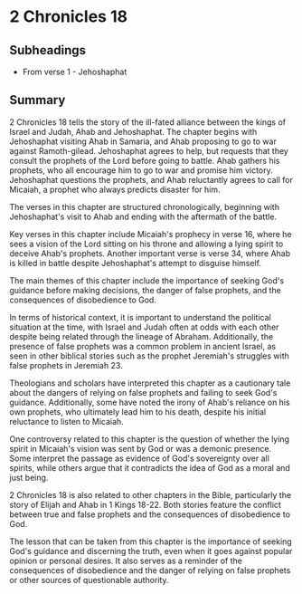 # 2 Chronicles 18

## Subheadings

* From verse 1 - Jehoshaphat

## Summary

2 Chronicles 18 tells the story of the ill-fated alliance between the kings of Israel and Judah, Ahab and Jehoshaphat. The chapter begins with Jehoshaphat visiting Ahab in Samaria, and Ahab proposing to go to war against Ramoth-gilead. Jehoshaphat agrees to help, but requests that they consult the prophets of the Lord before going to battle. Ahab gathers his prophets, who all encourage him to go to war and promise him victory. Jehoshaphat questions the prophets, and Ahab reluctantly agrees to call for Micaiah, a prophet who always predicts disaster for him.

The verses in this chapter are structured chronologically, beginning with Jehoshaphat's visit to Ahab and ending with the aftermath of the battle.

Key verses in this chapter include Micaiah's prophecy in verse 16, where he sees a vision of the Lord sitting on his throne and allowing a lying spirit to deceive Ahab's prophets. Another important verse is verse 34, where Ahab is killed in battle despite Jehoshaphat's attempt to disguise himself.

The main themes of this chapter include the importance of seeking God's guidance before making decisions, the danger of false prophets, and the consequences of disobedience to God.

In terms of historical context, it is important to understand the political situation at the time, with Israel and Judah often at odds with each other despite being related through the lineage of Abraham. Additionally, the presence of false prophets was a common problem in ancient Israel, as seen in other biblical stories such as the prophet Jeremiah's struggles with false prophets in Jeremiah 23.

Theologians and scholars have interpreted this chapter as a cautionary tale about the dangers of relying on false prophets and failing to seek God's guidance. Additionally, some have noted the irony of Ahab's reliance on his own prophets, who ultimately lead him to his death, despite his initial reluctance to listen to Micaiah.

One controversy related to this chapter is the question of whether the lying spirit in Micaiah's vision was sent by God or was a demonic presence. Some interpret the passage as evidence of God's sovereignty over all spirits, while others argue that it contradicts the idea of God as a moral and just being.

2 Chronicles 18 is also related to other chapters in the Bible, particularly the story of Elijah and Ahab in 1 Kings 18-22. Both stories feature the conflict between true and false prophets and the consequences of disobedience to God.

The lesson that can be taken from this chapter is the importance of seeking God's guidance and discerning the truth, even when it goes against popular opinion or personal desires. It also serves as a reminder of the consequences of disobedience and the danger of relying on false prophets or other sources of questionable authority.